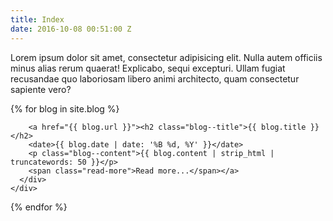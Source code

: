 ```yaml
---
title: Index
date: 2016-10-08 00:51:00 Z
---
```


Lorem ipsum dolor sit amet, consectetur adipisicing elit. Nulla autem officiis minus alias rerum quaerat! Explicabo, sequi excepturi. Ullam fugiat recusandae quo laboriosam libero animi architecto, quam consectetur sapiente vero?

<div class="col-xs">
  {% for blog in site.blog %}
    <div class="blog--list">
      <div class="blog--data">

        <a href="{{ blog.url }}"><h2 class="blog--title">{{ blog.title }}</h2>
        <date>{{ blog.date | date: '%B %d, %Y' }}</date>
        <p class="blog--content">{{ blog.content | strip_html | truncatewords: 50 }}</p>
        <span class="read-more">Read more...</span></a>
      </div>
    </div>
  {% endfor %}
</div>
